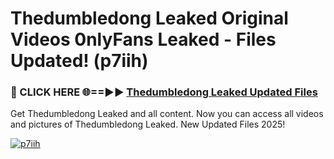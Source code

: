 # Thedumbledong Leaked Original Videos 0nlyFans Leaked - Files Updated! (p7iih)

<h3>🔴 CLICK HERE 🌐==►► <a href="https://tinyurl.com/2m67pmp6" rel="nofollow">Thedumbledong Leaked Updated Files</a></h3>

Get Thedumbledong Leaked and all content. Now you can access all videos and pictures of Thedumbledong Leaked. New Updated Files 2025!

[![p7iih](https://i.imgur.com/H4QAA4z.gif)](https://tinyurl.com/2m67pmp6)